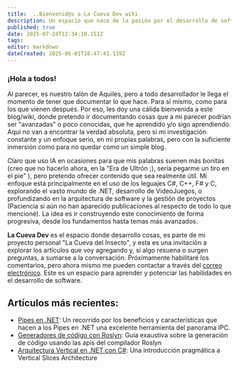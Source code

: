 ```yaml
---
title:  ..Bienvenid@s a La Cueva Dev wiki
description: Un espacio que nace de la pasión por el desarrollo de software y de compartir lo aprendido
published: true
date: 2025-07-24T12:34:10.151Z
tags: 
editor: markdown
dateCreated: 2025-06-01T18:47:41.119Z
---
```


### ¡Hola a todos!
Al parecer, es nuestro talón de Aquiles, pero a todo desarrollador le llega el momento de tener que documentar lo que hace. Para sí mismo, como para los que vienen después. Por eso, les doy una cálida bienvenida a este blog/wiki, donde pretendo ir documentando cosas que a mi parecer podrían ser "avanzadas" o poco conocidas, que he aprendido y/o sigo aprendiendo. Aquí no van a encontrar la verdad absoluta, pero sí mi investigación constante y un enfoque serio, en mi propias palabras, pero con la suficiente inmersión como para no quedar como un simple blog.

Claro que uso IA en ocasiones para que mis palabras suenen más bonitas (creo que no hacerlo ahora, en la "Era de Ultrón ;), sería pegarme un tiro en el pie" ), pero pretendo ofrecer contenido que sea realmente útil.
Mi enfoque está principalmente en el uso de los leguajes C#, C++, F# y C, explorando el vasto mundo de .NET, desarrollo de VideoJuegos, o profundizando en la arquitectura de software y la gestión de proyectos (Paciencia si aún no han aparecido publicaciones al respecto de todo lo que mencioné). La idea es ir construyendo este conocimiento de forma progresiva, desde los fundamentos hasta temas más avanzados.

**La Cueva Dev** es el espacio donde desarrollo cosas, es parte de mi proyecto personal "La Cueva del Insecto", y esta es una invitación a explorar los artículos que voy agregando y, si algo resuena o surgen preguntas, a sumarse a la conversación. Próximamente habilitaré los comentarios, pero ahora mismo me pueden contactar a través del [correo electrónico](mailto:contacto@lacuevadelinsecto.dev?subject=Art%C3%ADculos%20de%20La%20Cueva%20del%20Insecto). Este es un espacio para aprender y potenciar las habilidades en el desarrollo de software.

## Artículos más recientes:

- [Pipes en .NET](/es/dotnet/ipc/pipes): Un recorrido por los beneficios y características que hacen a los Pipes en .NET una excelente herramienta del panorama IPC.
- [Generadores de código con Roslyn](/es/dotnet/roslyn/code-generators): Guia exaustiva sobre la generación de código usando las apis del compilador Roslyn
- [Arquitectura Vertical en .NET con C#](/es/dotnet/architecture/vertical-slices): Una introducción pragmática a Vertical Slices Architecture